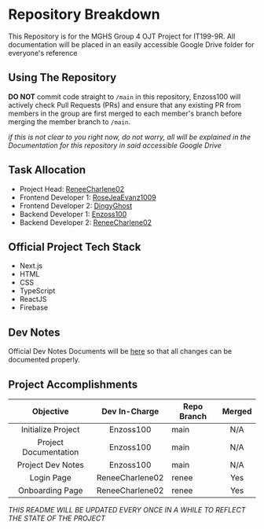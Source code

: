 # Repository Breakdown
This Repository is for the MGHS Group 4 OJT Project for IT199-9R.
All documentation will be placed in an easily accessible Google Drive folder for everyone's reference

## Using The Repository
**DO NOT** commit code straight to `/main` in this repository, Enzoss100 will actively check Pull Requests (PRs) and ensure that any existing PR from members in the group are first merged to each member's branch before merging the member branch to `/main`.

*if this is not clear to you right now, do not worry, all will be explained in the Documentation for this repository in said accessible Google Drive*

## Task Allocation
- Project Head: [ReneeCharlene02](https://github.com/ReneeCharlene02)
- Frontend Developer 1: [RoseJeaEvanz1009](https://github.com/RoseJeaEvanz1009)
- Frontend Developer 2: [DingyGhost](https://github.com/DingyGhost)
- Backend Developer 1: [Enzoss100](https://www.github.com/Enzoss100)
- Backend Developer 2: [ReneeCharlene02](https://github.com/ReneeCharlene02)

## Official Project Tech Stack
- Next.js
- HTML
- CSS
- TypeScript
- ReactJS
- Firebase

## Dev Notes
Official Dev Notes Documents will be [here](https://docs.google.com/document/d/1rbsYG4QcpWT95PTeKNeRouIgSbypPMWizbPxFVZhteQ/edit?usp=sharing) so that all changes can be documented properly.

## Project Accomplishments

| Objective                    | Dev In-Charge   | Repo Branch         | Merged |
| :--------------------------: | :-------------: | ------------------- | :----: |
| Initialize Project           | Enzoss100       | main                | N/A    |
| Project Documentation        | Enzoss100       | main                | N/A    |
| Project Dev Notes            | Enzoss100       | main                | N/A    |
| Login Page                   | ReneeCharlene02 | renee               | Yes    |
| Onboarding Page              | ReneeCharlene02 | renee               | Yes    |

*THIS README WILL BE UPDATED EVERY ONCE IN A WHILE TO REFLECT THE STATE OF THE PROJECT*